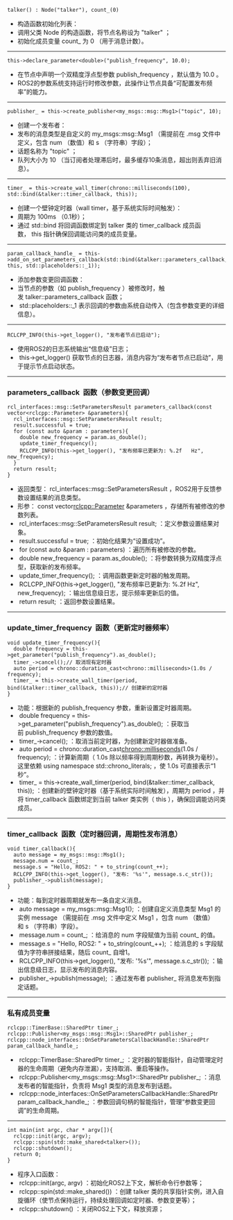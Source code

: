 ``` talker() : Node("talker"), count_(0) ```
- 构造函数初始化列表：
- 调用父类 Node 的构造函数，将节点名称设为 "talker" ；
- 初始化成员变量 count_ 为 0 （用于消息计数）。
---
```this->declare_parameter<double>("publish_frequency", 10.0);```
- 在节点中声明一个双精度浮点型参数 publish_frequency ，默认值为 10.0 。
- ROS2的参数系统支持运行时修改参数，此操作让节点具备“可配置发布频率”的能力。
---
```
publisher_ = this->create_publisher<my_msgs::msg::Msg1>("topic", 10);
```
- 创建一个发布者：
- 发布的消息类型是自定义的 my_msgs::msg::Msg1 （需提前在 .msg 文件中定义，包含 num （数值）和 s （字符串）字段）；
- 话题名称为 "topic" ；
- 队列大小为 10 （当订阅者处理滞后时，最多缓存10条消息，超出则丢弃旧消息）。
---
```
timer_ = this->create_wall_timer(chrono::milliseconds(100), std::bind(&talker::timer_callback, this));
```
- 创建一个壁钟定时器（wall timer，基于系统实际时间触发）：
- 周期为 100ms （0.1秒）；
- 通过 std::bind 将回调函数绑定到 talker 类的 timer_callback 成员函数， this 指针确保回调能访问类的成员变量。
-----
```
param_callback_handle_ = this->add_on_set_parameters_callback(std::bind(&talker::parameters_callback, this, std::placeholders::_1));
  ```
- 添加参数变更回调函数：
- 当节点的参数（如 publish_frequency ）被修改时，触发 talker::parameters_callback 函数；
-  std::placeholders::_1 表示回调的参数由系统自动传入（包含参数变更的详细信息）。
---
`RCLCPP_INFO(this->get_logger(), "发布者节点已启动");`
- 使用ROS2的日志系统输出“信息级”日志；
-  this->get_logger() 获取节点的日志器，消息内容为“发布者节点已启动”，用于提示节点启动状态。
----
### parameters_callback  函数（参数变更回调）

```
rcl_interfaces::msg::SetParametersResult parameters_callback(const vector<rclcpp::Parameter> &parameters){  
  rcl_interfaces::msg::SetParametersResult result;    
  result.successful = true;    
  for (const auto &param : parameters){    
    double new_frequency = param.as_double();    
    update_timer_frequency();    
    RCLCPP_INFO(this->get_logger(), "发布频率已更新为: %.2f   Hz", new_frequency);  
  }  
  return result;  
}
```
 
- 返回类型： rcl_interfaces::msg::SetParametersResult ，ROS2用于反馈参数设置结果的消息类型。  
- 形参： const vector<rclcpp::Parameter> &parameters ，存储所有被修改的参数列表。  
-  rcl_interfaces::msg::SetParametersResult result; ：定义参数设置结果对象。  
-  result.successful = true; ：初始化结果为“设置成功”。  
-  for (const auto &param : parameters) ：遍历所有被修改的参数。  
-  double new_frequency = param.as_double(); ：将参数转换为双精度浮点型，获取新的发布频率。  
-  update_timer_frequency(); ：调用函数更新定时器的触发周期。  
-  RCLCPP_INFO(this->get_logger(), "发布频率已更新为: %.2f Hz", new_frequency); ：输出信息级日志，提示频率更新后的值。  
-  return result; ：返回参数设置结果。  
----
### update_timer_frequency  函数（更新定时器频率）
  
```
void update_timer_frequency(){
  double frequency = this->get_parameter("publish_frequency").as_double();
  timer_->cancel();// 取消现有定时器
  auto period = chrono::duration_cast<chrono::milliseconds>(1.0s / frequency);
  timer_ = this->create_wall_timer(period, bind(&talker::timer_callback, this));// 创建新的定时器
}
```

- 功能：根据新的 publish_frequency 参数，重新设置定时器周期。
-  double frequency = this->get_parameter("publish_frequency").as_double(); ：获取当前 publish_frequency 参数的数值。
-  timer_->cancel(); ：取消当前定时器，为创建新定时器做准备。
-  auto period = chrono::duration_cast<chrono::milliseconds>(1.0s / frequency); ：计算新周期（ 1.0s 除以频率得到周期秒数，再转换为毫秒）。这里依赖 using namespace std::chrono_literals; ，使 1.0s 可直接表示“1秒”。
-  timer_ = this->create_wall_timer(period, bind(&talker::timer_callback, this)); ：创建新的壁钟定时器（基于系统实际时间触发），周期为 period ，并将 timer_callback 函数绑定到当前 talker 类实例（ this ），确保回调能访问类成员。
 ----
### timer_callback  函数（定时器回调，周期性发布消息）

  
```
void timer_callback(){
  auto message = my_msgs::msg::Msg1();
  message.num = count_;
  message.s = "Hello, ROS2: " + to_string(count_++);  
  RCLCPP_INFO(this->get_logger(), "发布: '%s'", message.s.c_str());
  publisher_->publish(message); 
}
```

- 功能：每到定时器周期就发布一条自定义消息。
-  auto message = my_msgs::msg::Msg1(); ：创建自定义消息类型 Msg1 的实例 message （需提前在 .msg 文件中定义 Msg1 ，包含 num （数值）和 s （字符串）字段）。
-  message.num = count_; ：给消息的 num 字段赋值为当前 count_ 的值。
-  message.s = "Hello, ROS2: " + to_string(count_++); ：给消息的 s 字段赋值为字符串拼接结果，随后 count_ 自增1。
-  RCLCPP_INFO(this->get_logger(), "发布: '%s'", message.s.c_str()); ：输出信息级日志，显示发布的消息内容。
-  publisher_->publish(message); ：通过发布者 publisher_ 将消息发布到指定话题。
 ----
### 私有成员变量

```
rclcpp::TimerBase::SharedPtr timer_;
rclcpp::Publisher<my_msgs::msg::Msg1>::SharedPtr publisher_;
rclcpp::node_interfaces::OnSetParametersCallbackHandle::SharedPtr param_callback_handle_;
```
-  rclcpp::TimerBase::SharedPtr timer_; ：定时器的智能指针，自动管理定时器的生命周期（避免内存泄漏），支持取消、重启等操作。
-  rclcpp::Publisher<my_msgs::msg::Msg1>::SharedPtr publisher_; ：消息发布者的智能指针，负责将 Msg1 类型的消息发布到话题。
-  rclcpp::node_interfaces::OnSetParametersCallbackHandle::SharedPtr param_callback_handle_; ：参数回调句柄的智能指针，管理“参数变更回调”的生命周期。  
----
```
int main(int argc, char * argv[]){
  rclcpp::init(argc, argv);
  rclcpp::spin(std::make_shared<talker>());
  rclcpp::shutdown();
  return 0;
}
```
- 程序入口函数：
-  rclcpp::init(argc, argv) ：初始化ROS2上下文，解析命令行参数等；
-  rclcpp::spin(std::make_shared<talker>()) ：创建 talker 类的共享指针实例，进入自旋循环（使节点保持运行，持续处理回调如定时器、参数变更等）；
-  rclcpp::shutdown() ：关闭ROS2上下文，释放资源；
